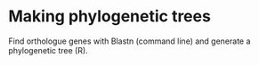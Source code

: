 # Making phylogenetic trees
Find orthologue genes with Blastn (command line) and generate a phylogenetic tree (R).
